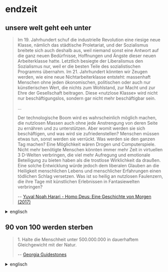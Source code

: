 # endzeit



## unsere welt geht eeh unter

<blockquote>

Im 19. Jahrhundert schuf die industrielle Revolution eine riesige neue Klasse, nämlich das städtische Proletariat, und der
Sozialismus breitete sich auch deshalb aus, weil niemand sonst eine Antwort auf die ganz neuen Bedürfnisse, Hoffnungen
und Ängste dieser neuen Arbeiterklasse hatte. Letztlich besiegte der Liberalismus den Sozialismus nur, weil er die besten
Teile des sozialistischen Programms übernahm. Im 21. Jahrhundert könnten wir Zeugen werden, wie eine neue
Nichtarbeiterklasse entsteht: massenhaft Menschen ohne jeden ökonomischen, politischen oder auch nur künstlerischen
Wert, die nichts zum Wohlstand, zur Macht und zur Ehre der Gesellschaft beitragen. Diese «nutzlose Klasse» wird nicht nur
beschäftigungslos, sondern gar nicht mehr beschäftigbar sein.

...

Der technologische Boom wird es wahrscheinlich möglich machen, die nutzlosen Massen auch ohne jede Anstrengung
von deren Seite zu ernähren und zu unterstützen. Aber womit werden sie sich beschäftigen, und was wird sie
zufriedenstellen? Menschen müssen etwas tun, sonst werden sie verrückt. Was werden sie den ganzen Tag machen? Eine
Möglichkeit wären Drogen und Computerspiele. Nicht mehr benötigte Menschen könnten immer mehr Zeit in virtuellen 3
D-Welten verbringen, die viel mehr Aufregung und emotionale Beteiligung zu bieten haben als die trostlose Wirklichkeit da
draußen. Eine solche Entwicklung würde jedoch dem liberalen Glauben an die Heiligkeit menschlichen Lebens und
menschlicher Erfahrungen einen tödlichen Schlag versetzen. Was ist so heilig an nutzlosen Faulenzern, die ihre Tage mit
künstlichen Erlebnissen in Fantasiewelten verbringen?

-- [Yuval Noah Harari - Homo Deus: Eine Geschichte von Morgen (2017)](https://annas-archive.org/search?q=Yuval+Noah+Harari+Homo+Deus&ext=epub&lang=de)

</blockquote>

<details>
<summary>
englisch
</summary>

<blockquote>

In the 19th century the Industrial Revolution created a huge urban proletariat,
and socialism spread because no other creed managed to answer
the unprecedented needs, hopes and fears of this new working class.
Liberalism eventually defeated socialism only by adopting the best parts of the socialist program.
In the 21st century we might witness the creation of a massive new unworking class:
people devoid of any economic, political or even artistic value,
who contribute nothing to the prosperity, power and glory of society.
This “useless class” will not merely be unemployed — it will be unemployable.

...

The coming technological bonanza will probably make it feasible
to feed and support people even without any effort from their side.
But what will keep them occupied and content?
One answer might be <b>drugs and computer games</b>.
Unnecessary people might spend increasing amounts of time within 3D virtual-reality worlds
that would provide them with far more excitement and emotional engagement than the drab reality outside.
Yet such a development would deal a mortal blow
to the liberal belief in the sacredness of human life and of human experiences.
What’s so sacred about useless bums who pass their days devouring artificial experiences?

-- [Yuval Noah Harari - Homo Deus: A brief history of tomorrow](https://ideas.ted.com/the-rise-of-the-useless-class/)

</blockquote>

</details>



## 90 von 100 werden sterben

<blockquote>

1\. Halte die Menschheit unter 500.000.000 in dauerhaftem Gleichgewicht mit der Natur.

-- [Georgia Guidestones](https://de.wikipedia.org/wiki/Georgia_Guidestones)

</blockquote>

<details>
<summary>
englisch
</summary>

<blockquote>

1\. Maintain humanity under 500,000,000 in perpetual balance with nature.

-- [Georgia Guidestones](https://en.wikipedia.org/wiki/Georgia_Guidestones)

</blockquote>

</details>
